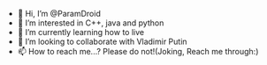 - 👋 Hi, I’m @ParamDroid
- 👀 I’m interested in C++, java and python 
- 🌱 I’m currently learning how to live
- 💞️ I’m looking to collaborate with Vladimir Putin 
- 📫 How to reach me...? Please do not!(Joking, Reach me through:)
<!---
ParamDroid/ParamDroid is a ✨ special ✨ repository because its `README.md` (this file) appears on your GitHub profile.
You can click the Preview link to take a look at your changes.
--->
